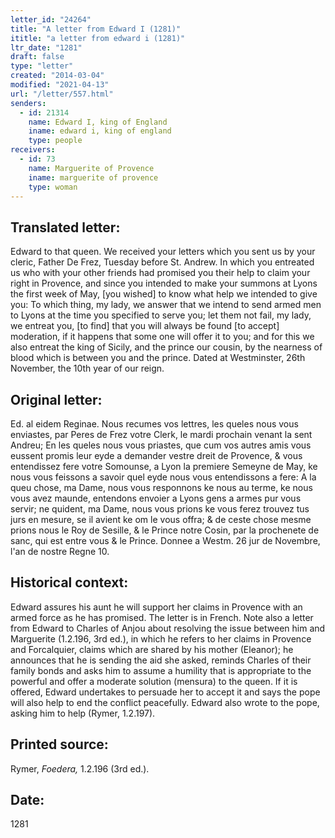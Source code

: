 ```yaml
---
letter_id: "24264"
title: "A letter from Edward I (1281)"
ititle: "a letter from edward i (1281)"
ltr_date: "1281"
draft: false
type: "letter"
created: "2014-03-04"
modified: "2021-04-13"
url: "/letter/557.html"
senders:
  - id: 21314
    name: Edward I, king of England
    iname: edward i, king of england
    type: people
receivers:
  - id: 73
    name: Marguerite of Provence
    iname: marguerite of provence
    type: woman
---
```

<h2> Translated letter:</h2>Edward to that queen.  We received your letters which you sent us by your cleric, Father De Frez, Tuesday before St. Andrew.
In which you entreated us who with your other friends had promised you their help to claim your right in Provence, and since you intended to make your summons at Lyons the first week of May, [you wished] to know what help we intended to give you:
To which thing, my lady, we answer that we intend to send armed men to Lyons at the time you specified to serve you; let them not fail, my lady, we entreat you, [to find] that you will always be found [to accept] moderation, if it happens that some one will offer it to you; and for this we also entreat the king of Sicily, and the prince our cousin, by the nearness of blood which is between you and the prince.
Dated at Westminster, 26th November, the 10th year of our reign.
<h2 class="mt-4"> Original letter:</h2>Ed. al eidem Reginae.
Nous recumes vos lettres, les queles nous vous enviastes, par Peres de Frez votre Clerk, le mardi prochain venant la sent Andreu;
En les queles nous vous priastes, que cum vos autres amis vous eussent promis leur eyde a demander vestre dreit de Provence, & vous entendissez fere votre Somounse, a Lyon la premiere Semeyne de May, ke nous vous feissons a savoir quel eyde nous vous entendissons a fere:
A la queu chose, ma Dame, nous vous responnons ke nous au terme, ke nous vous avez maunde, entendons envoier a Lyons gens a armes pur vous servir; ne quident, ma Dame, nous vous prions ke vous ferez trouvez tus jurs en mesure, se il avient ke om le vous offra; & de ceste chose mesme prions nous le Roy de Sesille, & le Prince notre Cosin, par la prochenete de sanc, qui est entre vous & le Prince.
Donnee a Westm. 26 jur de Novembre, l'an de nostre Regne 10.
<h2 class="mt-4"> Historical context:</h2>Edward assures his aunt he will support her claims in Provence with an armed force as he has promised.  The letter is in French.  Note also a letter from Edward to Charles of Anjou about resolving the issue between him and Marguerite (1.2.196, 3rd ed.), in which he refers to her claims in Provence and Forcalquier, claims which are shared by his mother (Eleanor); he announces that he is sending the aid she asked, reminds Charles of their family bonds and asks him to assume a humility that is appropriate to the powerful and offer a moderate solution (mensura) to the queen.  If it is offered, Edward undertakes to persuade her to accept it and says the pope will also help to end the conflict peacefully.  Edward also wrote to the pope, asking him to help (Rymer, 1.2.197).
<h2 class="mt-4"> Printed source:</h2><p>Rymer, <em>Foedera,</em> 1.2.196 (3rd ed.).</p><h2 class="mt-4"> Date:</h2>1281